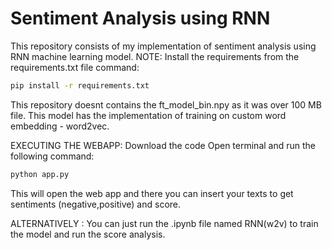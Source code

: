 # Sentiment Analysis using RNN
 This repository consists of my implementation of sentiment analysis using RNN machine learning model.
 NOTE:
 Install the requirements from the requirements.txt file
 command:
 ```bash
 pip install -r requirements.txt
 ```
 
 This repository doesnt contains the ft_model_bin.npy as it was over 100 MB file.
 This model has the implementation of training on custom word embedding - word2vec.
 
 EXECUTING THE WEBAPP:
 Download the code
 Open terminal and run the following command:
 ```bash
 python app.py
 ```
 
 This will open the web app and there you can insert your texts to get sentiments (negative,positive) and score.
 
 ALTERNATIVELY :
 You can just run the .ipynb file named RNN(w2v) to train the model and run the score analysis.
 
 
